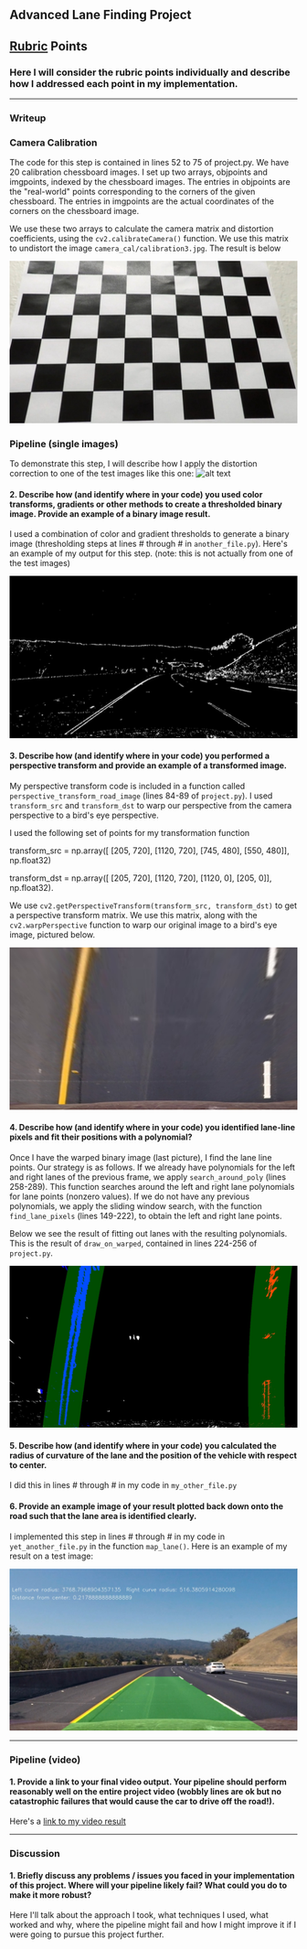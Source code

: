 ## Advanced Lane Finding Project

[//]: # (Image References)

[image1]: ./output_images/undistorted_calibration3.jpg "Undistorted"
[image2]: ./test_images/test3.jpg "Road Transformed"
[image3]: ./output_images/binary_thresh_test3.jpg "Binary Example"
[image4]: ./output_images/perspective_color_test3.jpg "Warp Example"
[image5]: ./output_images/warped_w_lanes_test3.jpg "Fit Visual"
[image6]: ./output_images/orig_w_lanes_test3.jpg "Output"
[video1]: ./project_video.mp4 "Video"

## [Rubric](https://review.udacity.com/#!/rubrics/571/view) Points

### Here I will consider the rubric points individually and describe how I addressed each point in my implementation.  

---

### Writeup

### Camera Calibration

The code for this step is contained in lines 52 to 75 of project.py. We have 20 calibration chessboard images. I set up two arrays, objpoints and imgpoints, indexed by the chessboard images. The entries in objpoints are the "real-world" points corresponding to the corners of the given chessboard. The entries in imgpoints are the actual coordinates of the corners on the chessboard image.

We use these two arrays to calculate the camera matrix and distortion coefficients, using the `cv2.calibrateCamera()` function. We use this matrix
to undistort the image `camera_cal/calibration3.jpg`. The result is below

![alt text][image1]

### Pipeline (single images)

To demonstrate this step, I will describe how I apply the distortion correction to one of the test images like this one:
![alt text][image2]

#### 2. Describe how (and identify where in your code) you used color transforms, gradients or other methods to create a thresholded binary image.  Provide an example of a binary image result.

I used a combination of color and gradient thresholds to generate a binary image (thresholding steps at lines # through # in `another_file.py`).  Here's an example of my output for this step.  (note: this is not actually from one of the test images)

![alt text][image3]

#### 3. Describe how (and identify where in your code) you performed a perspective transform and provide an example of a transformed image.

My perspective transform code is included in a function called `perspective_transform_road_image` (lines 84-89 of `project.py`).
I used `transform_src` and `transform_dst` to warp our perspective from the camera perspective to a bird's eye perspective.

I used the following set of points for my transformation function

transform_src = np.array([
    [205, 720],
    [1120, 720],
    [745, 480],
    [550, 480]], np.float32)

transform_dst = np.array([
    [205, 720],
    [1120, 720],
    [1120, 0],
    [205, 0]], np.float32).

We use `cv2.getPerspectiveTransform(transform_src, transform_dst)` to get a perspective transform matrix. We use this matrix, along with the `cv2.warpPerspective` function to warp our original image to a bird's eye image, pictured below.

![alt text][image4]

#### 4. Describe how (and identify where in your code) you identified lane-line pixels and fit their positions with a polynomial?

Once I have the warped binary image (last picture), I find the lane line points. Our strategy is as follows. If we already have polynomials for the left and right lanes of the previous frame, we apply `search_around_poly` (lines 258-289). This function searches around the left and right lane polynomials for lane points  (nonzero values). If we do not have any previous polynomials, we apply the sliding window search, with the function `find_lane_pixels` (lines 149-222), to obtain the left and right lane points.

Below we see the result of fitting out lanes with the resulting polynomials. This is the result of `draw_on_warped`, contained in lines 224-256 of `project.py`.

![alt text][image5]

#### 5. Describe how (and identify where in your code) you calculated the radius of curvature of the lane and the position of the vehicle with respect to center.

I did this in lines # through # in my code in `my_other_file.py`

#### 6. Provide an example image of your result plotted back down onto the road such that the lane area is identified clearly.

I implemented this step in lines # through # in my code in `yet_another_file.py` in the function `map_lane()`.  Here is an example of my result on a test image:

![alt text][image6]

---

### Pipeline (video)

#### 1. Provide a link to your final video output.  Your pipeline should perform reasonably well on the entire project video (wobbly lines are ok but no catastrophic failures that would cause the car to drive off the road!).

Here's a [link to my video result](./project_video.mp4)

---

### Discussion

#### 1. Briefly discuss any problems / issues you faced in your implementation of this project.  Where will your pipeline likely fail?  What could you do to make it more robust?

Here I'll talk about the approach I took, what techniques I used, what worked and why, where the pipeline might fail and how I might improve it if I were going to pursue this project further.  
